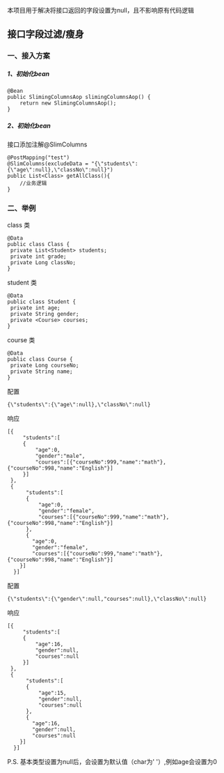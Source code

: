 本项目用于解决将接口返回的字段设置为null，且不影响原有代码逻辑

## 接口字段过滤/瘦身

### 一、接入方案

##### 1、初始化bean

```
@Bean
public SlimingColumnsAop slimingColumnsAop() {
    return new SlimingColumnsAop();
}
```

##### 2、初始化bean
接口添加注解@SlimColumns
```
@PostMapping("test")
@SlimColumns(excludeData = "{\"students\":{\"age\":null},\"classNo\":null}")
public List<Class> getAllClass(){
    //业务逻辑
}
```

### 二、举例

class 类
```
@Data
public class Class {
 private List<Student> students;
 private int grade;
 private Long classNo;
}
```

student 类
```
@Data
public class Student {
 private int age;
 private String gender;
 private <Course> courses;
}
```

course 类
```
@Data
public class Course {
 private Long courseNo;
 private String name;
}
```

配置

`{\"students\":{\"age\":null},\"classNo\":null}`

响应

```
[{
     "students":[
     {
         "age":0,
         "gender":"male",
         "courses":[{"courseNo":999,"name":"math"},{"courseNo":998,"name":"English"}]
     }]
 },
 {
      "students":[
      {
          "age":0,
          "gender":"female",
          "courses":[{"courseNo":999,"name":"math"},{"courseNo":998,"name":"English"}]
      },
      {
        "age":0,
        "gender":"female",
        "courses":[{"courseNo":999,"name":"math"},{"courseNo":998,"name":"English"}]
    }]
  }]
```

配置

`{\"students\":{\"gender\":null,"courses":null},\"classNo\":null}`

响应

```
[{
     "students":[
     {
         "age":16,
         "gender":null,
         "courses":null
     }]
 },
 {
      "students":[
      {
          "age":15,
          "gender":null,
          "courses":null
      },
      {
        "age":16,
        "gender":null,
        "courses":null
    }]
  }]
```

P.S. 基本类型设置为null后，会设置为默认值（char为' '）,例如age会设置为0
